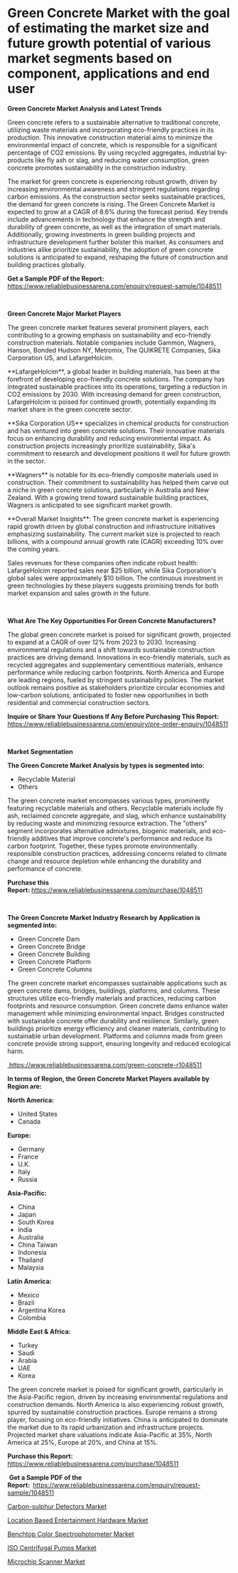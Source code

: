 <p><h1>Green Concrete Market with the goal of estimating the market size and future growth potential of various market segments based on component, applications and end user</h1></p><p><strong>Green Concrete Market Analysis and Latest Trends</strong></p>
<p><p>Green concrete refers to a sustainable alternative to traditional concrete, utilizing waste materials and incorporating eco-friendly practices in its production. This innovative construction material aims to minimize the environmental impact of concrete, which is responsible for a significant percentage of CO2 emissions. By using recycled aggregates, industrial by-products like fly ash or slag, and reducing water consumption, green concrete promotes sustainability in the construction industry.</p><p>The market for green concrete is experiencing robust growth, driven by increasing environmental awareness and stringent regulations regarding carbon emissions. As the construction sector seeks sustainable practices, the demand for green concrete is rising. The Green Concrete Market is expected to grow at a CAGR of 8.6% during the forecast period. Key trends include advancements in technology that enhance the strength and durability of green concrete, as well as the integration of smart materials. Additionally, growing investments in green building projects and infrastructure development further bolster this market. As consumers and industries alike prioritize sustainability, the adoption of green concrete solutions is anticipated to expand, reshaping the future of construction and building practices globally.</p></p>
<p><strong>Get a Sample PDF of the Report:&nbsp;</strong> <a href="https://www.reliablebusinessarena.com/enquiry/request-sample/1048511?utm_campaign=2126&utm_medium=2&utm_source=Github&utm_content=ia&utm_term=30012025&utm_id=green-concrete">https://www.reliablebusinessarena.com/enquiry/request-sample/1048511</a></p>
<p>&nbsp;</p>
<p><strong>Green Concrete Major Market Players</strong></p>
<p><p>The green concrete market features several prominent players, each contributing to a growing emphasis on sustainability and eco-friendly construction materials. Notable companies include Gammon, Wagners, Hanson, Bonded Hudson NY, Metromix, The QUIKRETE Companies, Sika Corporation US, and LafargeHolcim.</p><p>**LafargeHolcim**, a global leader in building materials, has been at the forefront of developing eco-friendly concrete solutions. The company has integrated sustainable practices into its operations, targeting a reduction in CO2 emissions by 2030. With increasing demand for green construction, LafargeHolcim is poised for continued growth, potentially expanding its market share in the green concrete sector.</p><p>**Sika Corporation US** specializes in chemical products for construction and has ventured into green concrete solutions. Their innovative materials focus on enhancing durability and reducing environmental impact. As construction projects increasingly prioritize sustainability, Sika's commitment to research and development positions it well for future growth in the sector.</p><p>**Wagners** is notable for its eco-friendly composite materials used in construction. Their commitment to sustainability has helped them carve out a niche in green concrete solutions, particularly in Australia and New Zealand. With a growing trend toward sustainable building practices, Wagners is anticipated to see significant market growth.</p><p>**Overall Market Insights**: The green concrete market is experiencing rapid growth driven by global construction and infrastructure initiatives emphasizing sustainability. The current market size is projected to reach billions, with a compound annual growth rate (CAGR) exceeding 10% over the coming years.</p><p>Sales revenues for these companies often indicate robust health: LafargeHolcim reported sales near $25 billion, while Sika Corporation's global sales were approximately $10 billion. The continuous investment in green technologies by these players suggests promising trends for both market expansion and sales growth in the future.</p></p>
<p>&nbsp;</p>
<p><strong>What Are The Key Opportunities For Green Concrete Manufacturers?</strong></p>
<p><p>The global green concrete market is poised for significant growth, projected to expand at a CAGR of over 12% from 2023 to 2030. Increasing environmental regulations and a shift towards sustainable construction practices are driving demand. Innovations in eco-friendly materials, such as recycled aggregates and supplementary cementitious materials, enhance performance while reducing carbon footprints. North America and Europe are leading regions, fueled by stringent sustainability policies. The market outlook remains positive as stakeholders prioritize circular economies and low-carbon solutions, anticipated to foster new opportunities in both residential and commercial construction sectors.</p></p>
<p><strong>Inquire or Share Your Questions If Any Before Purchasing This Report:</strong> <a href="https://www.reliablebusinessarena.com/enquiry/pre-order-enquiry/1048511?utm_campaign=2126&utm_medium=2&utm_source=Github&utm_content=ia&utm_term=30012025&utm_id=green-concrete">https://www.reliablebusinessarena.com/enquiry/pre-order-enquiry/1048511</a></p>
<p>&nbsp;</p>
<p><strong>Market Segmentation</strong></p>
<p><strong>The Green Concrete Market Analysis by types is segmented into:</strong></p>
<p><ul><li>Recyclable Material</li><li>Others</li></ul></p>
<p><p>The green concrete market encompasses various types, prominently featuring recyclable materials and others. Recyclable materials include fly ash, reclaimed concrete aggregate, and slag, which enhance sustainability by reducing waste and minimizing resource extraction. The "others" segment incorporates alternative admixtures, biogenic materials, and eco-friendly additives that improve concrete's performance and reduce its carbon footprint. Together, these types promote environmentally responsible construction practices, addressing concerns related to climate change and resource depletion while enhancing the durability and performance of concrete.</p></p>
<p><strong>Purchase this Report:&nbsp;</strong><a href="https://www.reliablebusinessarena.com/purchase/1048511?utm_campaign=2126&utm_medium=2&utm_source=Github&utm_content=ia&utm_term=30012025&utm_id=green-concrete">https://www.reliablebusinessarena.com/purchase/1048511</a></p>
<p>&nbsp;</p>
<p><strong>The Green Concrete Market Industry Research by Application is segmented into:</strong></p>
<p><ul><li>Green Concrete Dam</li><li>Green Concrete Bridge</li><li>Green Concrete Building</li><li>Green Concrete Platform</li><li>Green Concrete Columns</li></ul></p>
<p><p>The green concrete market encompasses sustainable applications such as green concrete dams, bridges, buildings, platforms, and columns. These structures utilize eco-friendly materials and practices, reducing carbon footprints and resource consumption. Green concrete dams enhance water management while minimizing environmental impact. Bridges constructed with sustainable concrete offer durability and resilience. Similarly, green buildings prioritize energy efficiency and cleaner materials, contributing to sustainable urban development. Platforms and columns made from green concrete provide strong support, ensuring longevity and reduced ecological harm.</p></p>
<p><a href="https://www.reliablebusinessarena.com/green-concrete-r1048511?utm_campaign=2126&utm_medium=2&utm_source=Github&utm_content=ia&utm_term=30012025&utm_id=green-concrete">&nbsp;https://www.reliablebusinessarena.com/green-concrete-r1048511</a></p>
<p><strong>In terms of Region, the Green Concrete Market Players available by Region are:</strong></p>
<p>
    <p> <strong> North America: </strong>
        <ul>
            <li>United States</li>
            <li>Canada</li>
        </ul>
        </p> 
    <p> <strong> Europe: </strong>
        <ul>
            <li>Germany</li>
            <li>France</li>
            <li>U.K.</li>
            <li>Italy</li>
            <li>Russia</li>
        </ul>
        </p> 
    <p> <strong> Asia-Pacific: </strong>
        <ul>
            <li>China</li>
            <li>Japan</li>
            <li>South Korea</li>
            <li>India</li>
            <li>Australia</li>
            <li>China Taiwan</li>
            <li>Indonesia</li>
            <li>Thailand</li>
            <li>Malaysia</li>
        </ul>
        </p> 
    <p> <strong> Latin America: </strong>
        <ul>
            <li>Mexico</li>
            <li>Brazil</li>
            <li>Argentina Korea</li>
            <li>Colombia</li>
        </ul>
        </p> 
    <p> <strong> Middle East & Africa: </strong>
        <ul>
            <li>Turkey</li>
            <li>Saudi</li>
            <li>Arabia</li>
            <li>UAE</li>
            <li>Korea</li>
        </ul>
    </p>
    </p>
<p><p>The green concrete market is poised for significant growth, particularly in the Asia-Pacific region, driven by increasing environmental regulations and construction demands. North America is also experiencing robust growth, spurred by sustainable construction practices. Europe remains a strong player, focusing on eco-friendly initiatives. China is anticipated to dominate the market due to its rapid urbanization and infrastructure projects. Projected market share valuations indicate Asia-Pacific at 35%, North America at 25%, Europe at 20%, and China at 15%.</p></p>
<p><strong>Purchase this Report: </strong><a href="https://www.reliablebusinessarena.com/purchase/1048511?utm_campaign=2126&utm_medium=2&utm_source=Github&utm_content=ia&utm_term=30012025&utm_id=green-concrete">https://www.reliablebusinessarena.com/purchase/1048511</a></p>
<p>&nbsp;<strong>Get a Sample PDF of the Report:&nbsp;&nbsp;</strong><a href="https://www.reliablebusinessarena.com/enquiry/request-sample/1048511?utm_campaign=2126&utm_medium=2&utm_source=Github&utm_content=ia&utm_term=30012025&utm_id=green-concrete">https://www.reliablebusinessarena.com/enquiry/request-sample/1048511</a></p>
<p><strong></strong></p>
<p><p><a href="https://www.linkedin.com/pulse/carbon-sulphur-detectors-market-dynamics-144-cagr-growth-qi5lf?utm_campaign=2126&utm_medium=2&utm_source=Github&utm_content=ia&utm_term=30012025&utm_id=green-concrete">Carbon-sulphur Detectors Market</a></p><p><a href="https://www.linkedin.com/pulse/growth-opportunities-location-based-entertainment-hardware-14mxf?utm_campaign=2126&utm_medium=2&utm_source=Github&utm_content=ia&utm_term=30012025&utm_id=green-concrete">Location Based Entertainment Hardware Market</a></p><p><a href="https://www.linkedin.com/pulse/comprehensive-analysis-benchtop-color-spectrophotometer-kv0af?utm_campaign=2126&utm_medium=2&utm_source=Github&utm_content=ia&utm_term=30012025&utm_id=green-concrete">Benchtop Color Spectrophotometer Market</a></p><p><a href="https://www.linkedin.com/pulse/global-iso-centrifugal-pumps-market-research-report-forecasted-le6zf?utm_campaign=2126&utm_medium=2&utm_source=Github&utm_content=ia&utm_term=30012025&utm_id=green-concrete">ISO Centrifugal Pumps Market</a></p><p><a href="https://www.linkedin.com/pulse/microchip-scanner-market-growth-outlook-2025-2032-in-depth-fta9f?utm_campaign=2126&utm_medium=2&utm_source=Github&utm_content=ia&utm_term=30012025&utm_id=green-concrete">Microchip Scanner Market</a></p></p>